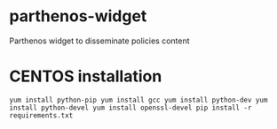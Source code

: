 # parthenos-widget
Parthenos widget to disseminate policies content 

# CENTOS installation
`
yum install python-pip
yum install gcc
yum install python-dev
yum install python-devel
yum install openssl-devel
pip install -r requirements.txt
`
